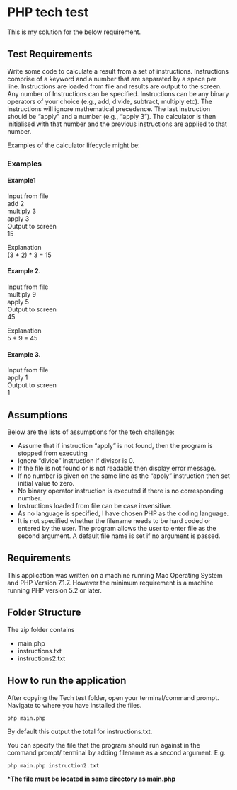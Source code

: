 # PHP tech test
This is my solution for the below requirement.

## Test Requirements
Write some code to calculate a result from a set of instructions.  Instructions comprise of a keyword and a number that are separated by a space per line.  Instructions are loaded from file and results are output to the screen. Any number of Instructions can be specified. Instructions can be any binary operators of your choice (e.g., add, divide, subtract, multiply etc).  The instructions will ignore mathematical precedence. The last instruction should be “apply” and a number (e.g., “apply 3”). The calculator is then initialised with that number and the previous instructions are applied to that number.

Examples of the calculator lifecycle might be:
### Examples

#### Example1
Input from file<br>
add 2<br>
multiply 3<br>
apply 3<br>
Output to screen<br>
15

Explanation<br>
(3 + 2) * 3 = 15

#### Example 2.
Input from file<br>
multiply 9<br>
apply 5<br>
Output to screen<br>
45

Explanation<br>
5 * 9 = 45

#### Example 3.
Input from file<br>
apply 1<br>
Output to screen<br>
1

## Assumptions
Below are the lists of assumptions for the tech challenge:
- Assume that  if instruction “apply” is not found, then the program is stopped from executing
- Ignore “divide” instruction if divisor is 0.
- If the file is not found or is not readable then display error message.
- If no number is given on the same line as the “apply” instruction then set initial value to zero.
- No binary operator instruction is executed if there is no corresponding number.
- Instructions loaded from file can be case insensitive.
- As no language is specified, I have chosen PHP as the coding language.
- It is not specified whether the filename needs to be hard coded or entered by the user. The program allows the user to enter file as the second argument. A default file name is set if no argument is passed.

## Requirements
This application was written on a machine running Mac Operating System and PHP Version 7.1.7. However the minimum requirement is a machine running PHP version 5.2 or later.

## Folder Structure
The zip folder contains
- main.php
- instructions.txt
- instructions2.txt

## How to run the application
After copying the Tech test folder, open your terminal/command prompt.
Navigate to where you have installed the files.

```
php main.php
```

By default this output the total for instructions.txt.

 You can specify the file that the program should run against  in the command prompt/ terminal by adding filename as a second argument. E.g.
```
php main.php instruction2.txt
```
***The file must be located in same directory as main.php**


